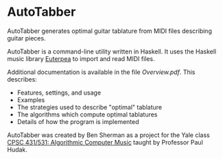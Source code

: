 AutoTabber
==========

AutoTabber generates optimal guitar tablature from MIDI files describing guitar pieces.

AutoTabber is a command-line utility written in Haskell. It uses the Haskell music library [Euterpea](https://github.com/dwincort/Euterpea) to import and read MIDI files.

Additional documentation is available in the file *Overview.pdf*. This describes:
 - Features, settings, and usage
 - Examples
 - The strategies used to describe "optimal" tablature
 - The algorithms which compute optimal tablatures
 - Details of how the program is implemented

AutoTabber was created by Ben Sherman as a project for the Yale class [CPSC 431/531: Algorithmic Computer Music](http://haskell.cs.yale.edu/cpsc-431-531/) taught by Professor Paul Hudak.

